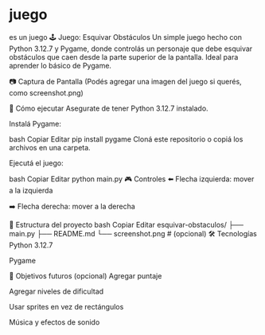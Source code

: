 # juego
es un juego
🕹️ Juego: Esquivar Obstáculos
Un simple juego hecho con Python 3.12.7 y Pygame, donde controlás un personaje que debe esquivar obstáculos que caen desde la parte superior de la pantalla. Ideal para aprender lo básico de Pygame.

📷 Captura de Pantalla
(Podés agregar una imagen del juego si querés, como screenshot.png)

🚀 Cómo ejecutar
Asegurate de tener Python 3.12.7 instalado.

Instalá Pygame:

bash
Copiar
Editar
pip install pygame
Cloná este repositorio o copiá los archivos en una carpeta.

Ejecutá el juego:

bash
Copiar
Editar
python main.py
🎮 Controles
⬅️ Flecha izquierda: mover a la izquierda

➡️ Flecha derecha: mover a la derecha

📁 Estructura del proyecto
bash
Copiar
Editar
esquivar-obstaculos/
├── main.py
├── README.md
└── screenshot.png  # (opcional)
🛠️ Tecnologías
Python 3.12.7

Pygame

📌 Objetivos futuros (opcional)
 Agregar puntaje

 Agregar niveles de dificultad

 Usar sprites en vez de rectángulos

 Música y efectos de sonido

